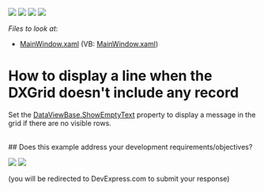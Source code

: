 <!-- default badges list -->
![](https://img.shields.io/endpoint?url=https://codecentral.devexpress.com/api/v1/VersionRange/128649877/21.1.5%2B)
[![](https://img.shields.io/badge/Open_in_DevExpress_Support_Center-FF7200?style=flat-square&logo=DevExpress&logoColor=white)](https://supportcenter.devexpress.com/ticket/details/E1786)
[![](https://img.shields.io/badge/📖_How_to_use_DevExpress_Examples-e9f6fc?style=flat-square)](https://docs.devexpress.com/GeneralInformation/403183)
[![](https://img.shields.io/badge/💬_Leave_Feedback-feecdd?style=flat-square)](#does-this-example-address-your-development-requirementsobjectives)
<!-- default badges end -->
<!-- default file list -->
*Files to look at*:

* [MainWindow.xaml](./CS/GridExample/MainWindow.xaml) (VB: [MainWindow.xaml](./VB/GridExample/MainWindow.xaml))
<!-- default file list end -->
# How to display a line when the DXGrid doesn't include any record 


Set the [DataViewBase.ShowEmptyText](https://docs.devexpress.com/WPF/DevExpress.Xpf.Grid.DataViewBase.ShowEmptyText) property to display a message in the grid if there are no visible rows.

<br/>
<!-- feedback -->
## Does this example address your development requirements/objectives?

[<img src="https://www.devexpress.com/support/examples/i/yes-button.svg"/>](https://www.devexpress.com/support/examples/survey.xml?utm_source=github&utm_campaign=wpf-data-grid-display-text-in-grid-with-no-records&~~~was_helpful=yes) [<img src="https://www.devexpress.com/support/examples/i/no-button.svg"/>](https://www.devexpress.com/support/examples/survey.xml?utm_source=github&utm_campaign=wpf-data-grid-display-text-in-grid-with-no-records&~~~was_helpful=no)

(you will be redirected to DevExpress.com to submit your response)
<!-- feedback end -->
